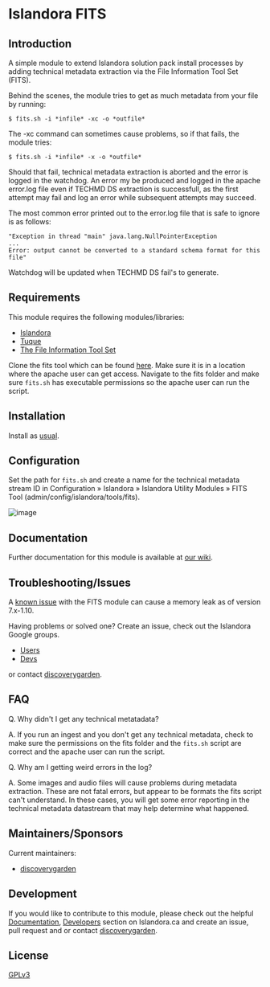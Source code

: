 # Islandora FITS

## Introduction

A simple module to extend Islandora solution pack install processes by adding
technical metadata extraction via the File Information Tool Set (FITS).

Behind the scenes, the module tries to get as much metadata from your file by
running:

```
$ fits.sh -i *infile* -xc -o *outfile*
```

The -xc command can sometimes cause problems, so if that fails, the module
tries:

```
$ fits.sh -i *infile* -x -o *outfile*
```

Should that fail, technical metadata extraction is aborted and the error is
logged in the watchdog. An error my be produced and logged in the apache
error.log file even if TECHMD DS extraction is successfull, as the first
attempt may fail and log an error while subsequent attempts may succeed.

The most common error printed out to the error.log file that is safe to
ignore is as follows:

```
"Exception in thread "main" java.lang.NullPointerException
...
Error: output cannot be converted to a standard schema format for this file"
```

Watchdog will be updated when TECHMD DS fail's to generate.

## Requirements

This module requires the following modules/libraries:

* [Islandora](https://github.com/discoverygarden/islandora)
* [Tuque](https://github.com/islandora/tuque)
* [The File Information Tool Set](https://github.com/harvard-lts/fits)

Clone the fits tool which can be found
[here](https://github.com/harvard-lts/fits). Make sure it is in a location where
the apache user can get access.  Navigate to the fits folder and make sure
`fits.sh` has executable permissions so the apache user can run the script.


## Installation

Install as
[usual](https://www.drupal.org/docs/8/extending-drupal-8/installing-drupal-8-modules).

## Configuration

Set the path for `fits.sh` and create a name for the technical metadata stream
ID in Configuration » Islandora » Islandora Utility Modules » FITS Tool
(admin/config/islandora/tools/fits).

![image](https://cloud.githubusercontent.com/assets/2371345/9691525/4a2591f6-5319-11e5-9949-522100689641.png)

## Documentation

Further documentation for this module is available at [our
wiki](https://wiki.duraspace.org/display/ISLANDORA/Islandora+FITS).

## Troubleshooting/Issues

A [known issue](https://jira.duraspace.org/browse/ISLANDORA-2057) with the FITS
module can cause a memory leak as of version 7.x-1.10.

Having problems or solved one? Create an issue, check out the Islandora Google
groups.

* [Users](https://groups.google.com/forum/?hl=en&fromgroups#!forum/islandora)
* [Devs](https://groups.google.com/forum/?hl=en&fromgroups#!forum/islandora-dev)

or contact [discoverygarden](http://support.discoverygarden.ca).

## FAQ

Q. Why didn't I get any technical metatadata?

A. If you run an ingest and you don't get any technical metadata, check to make
sure the permissions on the fits folder and the `fits.sh` script are correct and
the apache user can run the script.

Q. Why am I getting weird errors in the log?

A. Some images and audio files will cause problems during metadata extraction.
These are not fatal errors, but appear to be formats the fits script can't
understand. In these cases, you will get some error reporting in the technical
metadata datastream that may help determine what happened.

## Maintainers/Sponsors

Current maintainers:

* [discoverygarden](http://www.discoverygarden.ca)

## Development

If you would like to contribute to this module, please check out the helpful
[Documentation](https://github.com/Islandora/islandora/wiki#wiki-documentation-for-developers),
[Developers](http://islandora.ca/developers) section on Islandora.ca and create
an issue, pull request and or contact
[discoverygarden](http://support.discoverygarden.ca).

## License

[GPLv3](http://www.gnu.org/licenses/gpl-3.0.txt)
